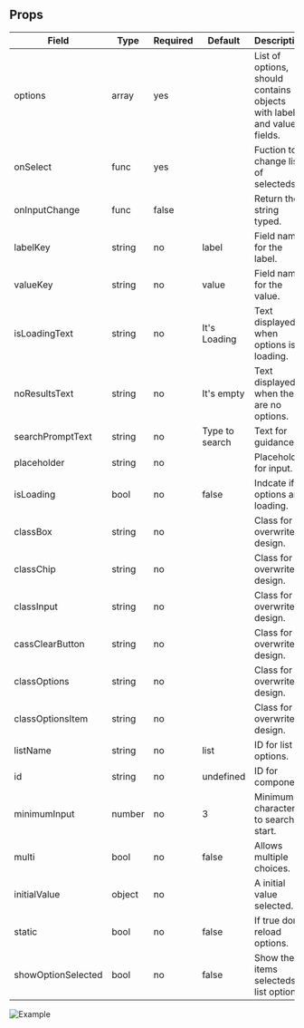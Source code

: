 ## Props

|Field | Type | Required | Default | Description|
|---|---|---|---|---|
|options | array | yes | | List of options, should contains objects with label and value fields.|
|onSelect | func | yes | | Fuction to change list of selecteds.|
|onInputChange | func | false | | Return the string typed.|
|labelKey | string | no | label | Field name for the label.|
|valueKey | string | no | value | Field name for the value.|
|isLoadingText | string | no | It's Loading | Text displayed when options is loading.|
|noResultsText | string | no | It's empty | Text displayed when there are no options.|
|searchPromptText | string | no | Type to search | Text for guidance.|
|placeholder | string | no | | Placeholder for input.|
|isLoading | bool | no | false | Indcate if options are loading.|
|classBox | string | no | | Class for overwrite design.|
|classChip | string | no | | Class for overwrite design.|
|classInput | string | no | | Class for overwrite design.|
|cassClearButton | string | no | | Class for overwrite design.|
|classOptions | string | no | | Class for overwrite design.|
|classOptionsItem | string | no | | Class for overwrite design.|
|listName | string | no | list | ID for list of options.|
|id | string | no | undefined | ID for component|
|minimumInput | number | no | 3 | Minimum characters to search start.|
|multi | bool | no | false | Allows multiple choices.|
|initialValue | object | no | | A initial value selected.|
|static | bool | no | false | If true don't reload options.|
|showOptionSelected | bool | no | false | Show the items selecteds in list options.|

![Example](/example.png)